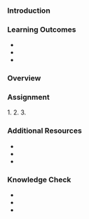 ### Introduction

### Learning Outcomes

-
-
-

### Overview

### Assignment

<div class="lesson-content__panel" markdown="1">
1.
2.
3.
</div>

### Additional Resources

* 
*
*

### Knowledge Check

-
-
-
